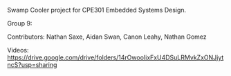 Swamp Cooler project for CPE301 Embedded Systems Design.

Group 9:

Contributors: Nathan Saxe, Aidan Swan, Canon Leahy, Nathan Gomez

Videos:
https://drive.google.com/drive/folders/14rOwooIixFxU4DSuLRMvkZxONJjytncS?usp=sharing

